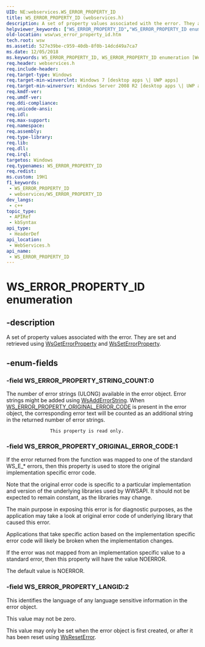 ```yaml
---
UID: NE:webservices.WS_ERROR_PROPERTY_ID
title: WS_ERROR_PROPERTY_ID (webservices.h)
description: A set of property values associated with the error. They are set and retrieved using WsGetErrorProperty and WsSetErrorProperty.
helpviewer_keywords: ["WS_ERROR_PROPERTY_ID","WS_ERROR_PROPERTY_ID enumeration [Web Services for Windows]","WS_ERROR_PROPERTY_LANGID","WS_ERROR_PROPERTY_ORIGINAL_ERROR_CODE","WS_ERROR_PROPERTY_STRING_COUNT","webservices/WS_ERROR_PROPERTY_ID","webservices/WS_ERROR_PROPERTY_LANGID","webservices/WS_ERROR_PROPERTY_ORIGINAL_ERROR_CODE","webservices/WS_ERROR_PROPERTY_STRING_COUNT","wsw.ws_error_property_id"]
old-location: wsw\ws_error_property_id.htm
tech.root: wsw
ms.assetid: 527e39be-c959-40db-8f0b-14dcd49a7ca7
ms.date: 12/05/2018
ms.keywords: WS_ERROR_PROPERTY_ID, WS_ERROR_PROPERTY_ID enumeration [Web Services for Windows], WS_ERROR_PROPERTY_LANGID, WS_ERROR_PROPERTY_ORIGINAL_ERROR_CODE, WS_ERROR_PROPERTY_STRING_COUNT, webservices/WS_ERROR_PROPERTY_ID, webservices/WS_ERROR_PROPERTY_LANGID, webservices/WS_ERROR_PROPERTY_ORIGINAL_ERROR_CODE, webservices/WS_ERROR_PROPERTY_STRING_COUNT, wsw.ws_error_property_id
req.header: webservices.h
req.include-header: 
req.target-type: Windows
req.target-min-winverclnt: Windows 7 [desktop apps \| UWP apps]
req.target-min-winversvr: Windows Server 2008 R2 [desktop apps \| UWP apps]
req.kmdf-ver: 
req.umdf-ver: 
req.ddi-compliance: 
req.unicode-ansi: 
req.idl: 
req.max-support: 
req.namespace: 
req.assembly: 
req.type-library: 
req.lib: 
req.dll: 
req.irql: 
targetos: Windows
req.typenames: WS_ERROR_PROPERTY_ID
req.redist: 
ms.custom: 19H1
f1_keywords:
 - WS_ERROR_PROPERTY_ID
 - webservices/WS_ERROR_PROPERTY_ID
dev_langs:
 - c++
topic_type:
 - APIRef
 - kbSyntax
api_type:
 - HeaderDef
api_location:
 - WebServices.h
api_name:
 - WS_ERROR_PROPERTY_ID
---
```


# WS_ERROR_PROPERTY_ID enumeration


## -description

A set of property values associated with the error.  They are set
                and retrieved using <a href="/windows/desktop/api/webservices/nf-webservices-wsgeterrorproperty">WsGetErrorProperty</a> and 
                <a href="/windows/desktop/api/webservices/nf-webservices-wsseterrorproperty">WsSetErrorProperty</a>.

## -enum-fields

### -field WS_ERROR_PROPERTY_STRING_COUNT:0

The number of error strings (ULONG) available in the error object. Error strings 
                    might be added using <a href="/windows/desktop/api/webservices/nf-webservices-wsadderrorstring">WsAddErrorString</a>. When <a href="/windows/desktop/api/webservices/ne-webservices-ws_error_property_id">WS_ERROR_PROPERTY_ORIGINAL_ERROR_CODE</a> is present in the error object, the corresponding error text will be counted as an
                    additional string in the returned number of error strings. 
                

                    This property is read only.

### -field WS_ERROR_PROPERTY_ORIGINAL_ERROR_CODE:1

If the error returned from the function was mapped to one of the 
                    standard WS_E_* errors, then this property is used to store the original
                    implementation specific error code.
                

Note that the original error code is specific to a particular implementation and version of the underlying libraries used by WWSAPI. It should not be 
                    expected to remain constant, as the libraries may change.  


The main purpose in exposing this error is for diagnostic purposes, as the application may
                    take a look at original error code of underlying library that caused this error.


Applications that take specific action based on the implementation
                    specific error code will likely be broken when the implementation changes.
                

If the error was not mapped from an implementation specific value 
                    to a standard error, then this property will have the value NOERROR.                
                

The default value is NOERROR.

### -field WS_ERROR_PROPERTY_LANGID:2

This identifies the language of any language sensitive information
                    in the error object.
                

This value may not be zero.
                

This value may only be set when the error object is first created, or
                    after it has been reset using <a href="/windows/desktop/api/webservices/nf-webservices-wsreseterror">WsResetError</a>.

